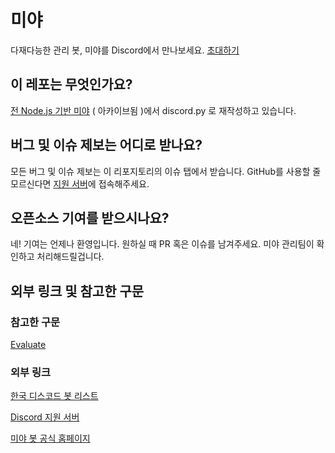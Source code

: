 # 미야
다재다능한 관리 봇, 미야를 Discord에서 만나보세요. [초대하기](https://discord.com/api/oauth2/authorize?client_id=720724942873821316&permissions=2147483647&redirect_uri=http%3A%2F%2Fmiya.kro.kr&response_type=code&scope=bot%20identify%20email)
## 이 레포는 무엇인가요?
[전 Node.js 기반 미야](https://github.com/CwhiteKJ/Miya) ( 아카이브됨 )에서 discord.py 로 재작성하고 있습니다.
## 버그 및 이슈 제보는 어디로 받나요?
모든 버그 및 이슈 제보는 이 리포지토리의 이슈 탭에서 받습니다. GitHub를 사용할 줄 모르신다면 [지원 서버](https://discord.gg/mdgaSjB)에 접속해주세요.
## 오픈소스 기여를 받으시나요?
네! 기여는 언제나 환영입니다. 원하실 때 PR 혹은 이슈를 남겨주세요. 미야 관리팀이 확인하고 처리해드릴겁니다.
## 외부 링크 및 참고한 구문
### 참고한 구문
[Evaluate](https://gist.github.com/nitros12/2c3c265813121492655bc95aa54da6b9)
### 외부 링크
[한국 디스코드 봇 리스트](https://koreanbots.dev/bots/720724942873821316)

[Discord 지원 서버](https://discord.gg/mdgaSjB)

[미야 봇 공식 홈페이지](https://miya.kro.kr)
